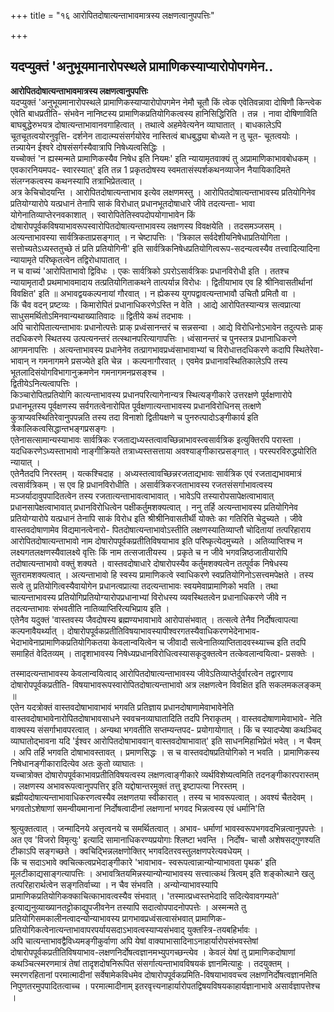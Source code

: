 +++
title = "१६ आरोपितदोषात्यन्ताभावमात्रस्य लक्षणत्वानुपपत्तिः"

+++


## यदप्युक्तं 'अनुभूयमानारोपस्थले प्रामाणिकस्याप्यारोपोपगमेन..

**आरोपितदोषात्यन्ताभावमात्रस्य लक्षणत्वानुपपत्तिः**  
यदप्युक्तं 'अनुभूयमानारोपस्थले प्रामाणिकस्याप्यारोपोपगमेन नेमौ चूतौ किं त्वेक एवेतिवन्नावा दोषिणौ किन्त्वेक एवेति बाधप्रतीति- संभवेन नानिष्टस्य प्रामाणिकप्रतियोगिकत्वस्य हानिसिद्धिरिति । तन्न । नावा दोषिणाविति बाघबुद्धेरुभयत्र दोषात्यन्ताभावानवगाहित्वात् । तथात्वे अहमेवेत्यनेन व्याघातात् । बाधकालेऽपि चूतचूतत्वयोरनुवृत्ति- दर्शनेन तादात्म्यसंसर्गयोरेव नास्तित्वं बाधबुद्ध्या बोध्यते न तु चूत- चूतत्वयोः । तन्न्यायेन ईश्वरे दोषसंसर्गस्यैवात्रापि निषेध्यत्वसिद्धिः ।  
यच्चोक्तं 'न ह्यस्मन्मते प्रामाणिकस्यैव निषेध इति नियमः' इति न्यायामृतवाक्यं तु अप्रामाणिकाभावबोधकम् । एवकारनियमपद- स्वारस्यात्' इति तन्न 1 प्रकृतदोषस्य स्वमतासंस्पर्शकथनव्याजेन नैयायिकादिमते संलग्नकत्वस्य कथनस्यापि तत्राभिप्रेतत्वात् ।  
अत्र केचिचोदयन्ति । आरोपितदोषात्यन्ताभाव इत्येव लक्षणमस्तु । आरोपितदोषात्यन्ताभावस्य प्रतियोगिनेव प्रतियोग्यारोपे यत्प्रधानं तेनापि साकं विरोधात् प्रधानभूतदोषाधारे जीवे तदत्यन्ता- भावा योगेनातिव्याप्तेरनवकाशात् । स्वारोपितेतिस्वपदोपयोगाभावेन किं दोषारोपपूर्वकविषयाभावरूपस्वारोपितदोषात्यन्ताभावस्य लक्षणस्य विवक्षयेति । तदसमञ्जसम् । अत्यन्ताभावस्या सार्वत्रिकताप्रसङ्गात् । न चेष्टापत्तिः । 'त्रिकाल सर्वदेशीयनिषेधाप्रतियोगिता । सत्तोच्यतेऽध्यस्ततुच्छे तं प्रति प्रतियोगिनी' इति सार्वत्रिकनिषेधप्रतियोगित्वरूप-सदन्यत्वस्यैव तत्त्वादित्यादिना न्यायामृते परिष्कृतत्वेन तद्विरोधापातात् ।  
न च वाच्यं 'आरोपिताभावो द्विविधः । एकः सार्वत्रिको ऽपरोऽसार्वत्रिकः प्रधानविरोधी इति । ततश्च न्यायामृतादौ प्रथमाभावमादाय तत्प्रतियोगिताकथने तात्पर्यान्न विरोधः । द्वितीयाभाव एव हि श्रीनिवासतीर्थानां विवक्षित' इति ॥ अभावद्वयकल्पनायां गौरवात् । न ह्येकस्य युगपद्वावत्यन्ताभावौ उचितौ प्रमितौ वा ।  
किं चैव वदन् प्रष्टव्यः । किमारोपितं प्रधानाधिकरणेऽस्ति न वेति । आद्ये आरोपितस्यान्यत्र सत्वप्रात्या साधुसमर्थितोऽमिनवान्यथाख्यातिवादः ॥ द्वितीये कथं तदभावः ।  
अपि चारोपितात्यन्ताभावः प्रधानोत्पत्तेः प्राक् प्रध्वंसानन्तरं च सन्नसन्वा । आद्ये विरोधिनोऽभावेन तदुत्पत्तेः प्राक् तदधिकरणे स्थितस्य उत्पत्यनन्तरं तत्स्थानपरित्यागापत्तिः । ध्वंसानन्तरं च पुनस्तत्र प्रधानाधिकरणे आगमनापत्तिः । अत्यन्ताभावस्य प्रधानेनेव तत्प्रागभावप्रध्वंसाभावाभ्यां च विरोधात्तदधिकरणे कदापि स्थितेरेवा- भावान् न गमनागमने प्रसज्येते इति चेन्न । कल्पनागौरवात् । एवमेव प्रधानावस्थितिकालेऽपि तस्य भूतलादिसंयोगविभागानुक्रमणेन गमनागमनप्रसङ्श्च ।  
द्वितीयेऽनित्यत्वापत्तिः ।  
किञ्चारोपितप्रतियोगि कात्यन्ताभावस्य प्रधानपरित्यागेनान्यत्र स्थित्यङ्गीकारे उत्तरक्षणे पूर्वक्षणारोपे प्रधानभूतस्य पूर्वक्षणस्य सर्वगतत्वेनारोपित पूर्वक्षणात्यन्ताभावस्य प्रधानविरोधिनस् तत्क्षणे कुत्राप्यवस्थितिरेवानुपपन्नति तस्य तदा विनाशो द्वितीयक्षणे च पुनरुत्पादोऽङ्गीकार्य इति त्रैकालिकत्वसिद्धान्तभङ्गप्रसङ्गः ।  
एतेनासत्सामान्यस्याभावः सार्वत्रिकः रजताद्यध्यस्तत्वावच्छिन्नाभावस्त्वसार्वत्रिक इत्युक्तिरपि परास्ता । यदधिकरणेऽध्यस्ताभावो नाङ्गीक्रियते तत्राध्यस्तसत्ताया अवश्याङ्गीकारप्रसङ्गात् । परस्परविरुद्धयोरिति न्यायात् ।  
एतेनैतदपि निरस्तम् । यत्कश्चिदाह । अध्यस्तत्वावच्छिन्नरजताद्यभावः सार्वत्रिक एवं रजताद्यभावमात्रं त्वसार्वत्रिकम् । स एव हि प्रधानविरोधीति । असार्वत्रिकरजताभावस्य रजतसंसर्गाभावत्वस्य मञ्जर्यादावुपपादितत्वेन तस्य रजतात्यन्ताभावत्वाभावात् । भावेऽपि तस्यारोपसापेक्षत्वाभावात् प्रधानसापेक्षत्वाभावात् प्रधानविरोधित्वेन पक्षीकर्तुमशक्यत्वात् । ननु तर्हि अत्यन्ताभावस्य प्रतियोगिनेव प्रतियोग्यारोपे यत्प्रधानं तेनापि साकं विरोध इति श्रीश्रीनिवासतीर्थी योक्तेः का गतिरिति चेदुच्यते । जीवे वास्तवदोषाणामेव विद्यमानत्वेनारो- पितदोषात्यन्ताभावोऽस्तीति लक्षणस्यातिव्याप्तौ चोदितायां तत्परिहाराय आरोपितदोषात्यन्ताभावो नाम दोषारोपपूर्वकप्रतीतिविषयाभाव इति परिष्कृत्येदमुच्यते । अतिव्याप्तिश्च न लक्ष्यगतलक्षणस्यैवालक्ष्ये वृत्तिः किं नाम तत्सजातीयस्य । प्रकृते च न जीवे भगवन्निष्ठजातीयारोपि तदोषात्यन्ताभावो वक्तुं शक्यते । वास्तवदोषाधारे दोषारोपस्यैव कर्तुमशक्यत्वेन तत्पूर्वक निषेधस्य सुतरामशक्यत्वात् । अत्यन्ताभावो हि स्वस्य प्रामाणिकत्वे स्वाधिकरणे स्वप्रतियोगिनोऽसत्त्वमपेक्षते । तस्य सत्वे तु प्रतियोगित्वस्यैवायोगेन प्रधानत्वप्रात्या तदत्यन्ताभावः स्वयमेवाप्रामाणिको भवति । तथा चात्यन्ताभावस्य प्रतियोगिप्रतियोग्यारोपप्रधानाभ्यां विरोधस्य व्यवस्थितत्वेन प्रधानाधिकरणे जीवे न तदत्यन्ताभावः संभवतीति नातिव्याप्तिरित्यभिप्राय इति ।  
एतेनैव यदुक्तं 'वास्तवस्य जैवदोषस्य ब्रह्मण्यभावाभावे आरोपासंभवात् । तत्सत्वे तेनैव निर्दोषत्वापत्या कल्पनावैयर्थ्यात् । दोषारोपपूर्वकप्रतीतिविषयाभावस्यापीश्वरगतस्यैवाधिकरणभेदेनाभाव- भेदाभावेनाप्रामाणिकप्रतियोगिकतया केवलान्वयित्वेन च जीवादौ सत्वेनातिव्याप्तितादवस्थ्याच्च इति तदपि समाहितं वेदितव्यम् । तादृशाभावस्य निषेध्यप्रधानविरोधित्वस्यासकृदुक्तत्वेन तत्केवलान्वयित्वा- प्रसक्तेः ।

तस्मादत्यन्ताभावस्य केवलान्वयित्वाद् आरोपितदोषात्यन्ताभावस्य जीवेऽतिव्याप्तेर्दुर्वारत्वेन तद्वारणाय दोषारोपपूर्वकप्रतीति- विषयाभावरूपस्वारोपितदोषात्यन्ताभावो अत्र लक्षणत्वेन विवक्षित इति सकलमकलङ्कम् ॥  
एतेन यदत्रोक्तं वास्तवदोषाभावाभावं भगवति प्रतिज्ञाय प्रधानदोषाणामेवाभावेनेति वास्तवदोषाभावेनारोपितदोषाभावसाधने स्ववचनव्याघातादिति तदपि निराकृतम् । वास्तवदोषाणामेवाभावे- नेति वाक्यस्य संसर्गाभावपरत्वात् । अन्यथा भगवतीति सप्तम्यन्तपद- प्रयोगायोगात् । किं च स्यादप्येषा कथञ्चिद् व्याघातोद्भावना यदि 'ईश्वर आरोपितदोषाभाववान् वास्तवदोषाभावात्' इति साधनमिहाभिप्रेतं भवेत् । न चैवम् । अपि तर्हि भगवति दोषाभावस्तावत् । प्रमाणसिद्धः । स च वास्तवदोषप्रतियोगिको न भवति । प्रामाणिकस्य निषेधानङ्गीकारादित्येव अतः कुतो व्याघातः ।  
यच्चात्रोक्त दोषारोपपूर्वकाभावप्रतीतिविषयत्वस्य लक्षणत्वाङ्गीकारे व्यर्थविशेष्यत्वमिति तदनङ्गीकारपरास्तम् । लक्षणस्य अभावरूपत्वानुपपत्तिर् इति यद्दोषान्तरमुक्तं तत्तु इष्टापत्या निरस्तम् । ब्रह्मीयदोषात्यन्ताभावाधिकरणत्वस्यैव लक्षणतया स्वीकारात् । तस्य च भावरूपत्वात् । अवश्यं चैतदेवम् । भगवतोऽशेषाणां समन्वीयमानानां निर्दोषत्वादीनां लक्षणानां भगवद भिन्नत्वस्य एवं धर्मानि'ति

श्रुत्युक्तत्वात् । जन्मादिनये अत्तृत्वनये च समर्थितत्वात् । अभाव- धर्माणां भावस्वरूपभगवदभिन्नत्वानुपपत्तेः । अत एव 'विजरो विमृत्युः' इत्यादि सामानाधिकरण्यप्रयोगाः श्लिष्टा भवन्ति । निर्दोष- चासौ अशेषसद्गुणश्यति टीकाऽपि सङ्गच्छते । क्वचिद्भिन्नलक्षणोक्तिर् भगवदितरवस्तुलक्षणपरेत्यवधेयम् ।  
किं च सदाऽभावे क्वचित्कत्वप्रभेदाङ्गीकारे 'भावाभाव- स्वरूपत्वान्नान्योन्याभावता पृथक' इति मूलटीकाद्यसाङ्गत्यापत्तिः । अभावत्रितयमिन्नस्यान्योन्याभावस्य सत्त्वात्कथं त्रित्वम् इति शङ्कोत्थाने खलु तत्परिहारार्थत्वेन सङ्गतिर्वाच्या । न चैव संभवति । अन्योन्याभावस्यापि प्रामाणिकप्रतियोगिकक्काचित्काभावत्वस्यैव संभवात् । 'तस्मात्प्रध्वस्तभेदादि सदित्येवावगम्यते' इत्याद्यनुव्याख्यानतट्टोकाद्युपजीवनेन तस्यापि सदात्वोपपादनोपपत्तेः । अस्मन्मते तु प्रतियोगिसमकालीनत्वादन्योन्याभावस्य प्रागभावप्रध्वंसत्वासंभवात् प्रामाणिक- प्रतियोगिकत्वेनात्यन्ताभावापरपर्यायसदाऽभावत्वस्याप्यसंभवाद् युक्तस्त्रि-तयबहिर्भावः ।  
अपि चात्यन्ताभावद्वैविध्यमङ्गीकुर्वाणा अपि येषां वाक्याभासादिनाऽनाहार्यारोपसंभवस्तेषां दोषारोपपूर्वकप्रतीतिविषयाभाव-लक्षणनिर्दोषत्वज्ञानमभ्युपगच्छन्त्येव । केवलं येषां तु प्रामाणिकदोषाणां कथञ्चित्स्मरणमात्रं तेषां तादृशदोषनिरूपित संसर्गात्यन्ताभावविषयकं ज्ञानमित्याहुः । तदयुक्तम् । स्मरणरहितानां परमात्मादीनां सर्वेषामेकविधमेव दोषारोपपूर्वकप्रमिति-विषयाभाववच्त्व लक्षणनिर्दोषत्वज्ञानमिति निपुणतरमुपपादितत्वाच्च । परमात्मादीनाम् इतरवृत्त्यनाहार्यारोपतद्विषयविषयकाहार्यज्ञानाभावे असार्वज्ञापत्तेश्च ।

